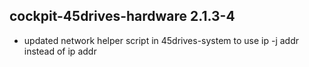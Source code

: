 ## cockpit-45drives-hardware 2.1.3-4

* updated network helper script in 45drives-system to use ip -j addr instead of ip addr